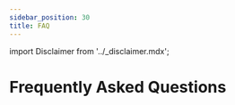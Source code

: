 ```yaml
---
sidebar_position: 30
title: FAQ
---
```


import Disclaimer from '../\_disclaimer.mdx';

<Disclaimer />

# Frequently Asked Questions
